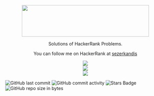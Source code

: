 <p align="center">
	<a href="https://www.hackerrank.com/sezerkandis">
		<img src="http://i.imgur.com/skWiOqm.png" width="400" height="100">
	</a>
</p>
<p align="center">
    Solutions of HackerRank Problems.
</p>
<p align="center">
	You can follow me on HackerRank at <a href="https://www.hackerrank.com/sezerkandis"> sezerkandis </a>
</p>


<p align="center">
	<img src="![GitHub last commit](https://img.shields.io/github/last-commit/sezerkandis/Hackerrank)">
	<br/>
	<img src="https://img.shields.io/badge/Language-C/C++/Java/Python3/Bash/JavaScript/Ruby-blue.svg">
	<br/>
	<img src="https://img.shields.io/badge/Latest%20Update-08/17/2019-brightgreen.svg">
</p>

![GitHub last commit](https://img.shields.io/github/last-commit/sezerkandis/Hackerrank)
![GitHub commit activity](https://img.shields.io/github/commit-activity/y/sezerkandis/Hackerrank?color=%23ff9900)
![Stars Badge](https://img.shields.io/github/stars/sezerkandis/Hackerrank)
![GitHub repo size in bytes](https://img.shields.io/github/repo-size/sezerkandis/Hackerrank)
	   	

